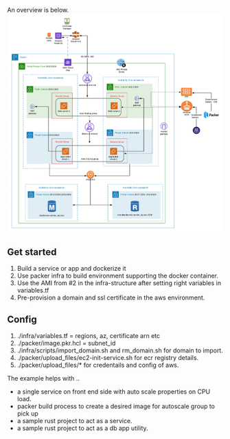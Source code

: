 An overview is below. 
![here](overview.png)

## Get started
1. Build a service or app and dockerize it
2. Use packer infra to build environment supporting the docker container. 
3. Use the AMI from #2 in the infra-structure after setting right variables in variables.tf
4. Pre-provision a domain and ssl certificate in the aws environment. 

## Config 
1. ./infra/variables.tf = regions, az, certificate arn etc
2. ./packer/image.pkr.hcl = subnet_id
3. ./infra/scripts/import_domain.sh and rm_domain.sh for domain to import. 
4. ./packer/upload_files/ec2-init-service.sh for ecr registry details.
5. ./packer/upload_files/* for credentails and config of aws. 

The example helps with .. 
- a single service on front end side with auto scale properties on CPU load. 
- packer build process to create a desired image for autoscale group to pick up
- a sample rust project to act as a service.
- a sample rust project to act as a db app utility.

